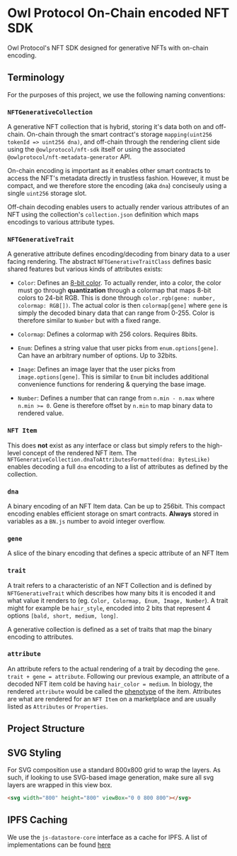 # Owl Protocol On-Chain encoded NFT SDK
Owl Protocol's NFT SDK designed for generative NFTs with on-chain encoding.


## Terminology
For the purposes of this project, we use the following naming conventions:

### `NFTGenerativeCollection`
A generative NFT collection that is hybrid, storing it's data both on and off-chain. On-chain through the smart contract's storage `mapping(uint256 tokenId => uint256 dna)`, and off-chain through the rendering client side using the `@owlprotocol/nft-sdk` itself or using the associated `@owlprotocol/nft-metadata-generator` API.

On-chain encoding is important as it enables other smart contracts to access the NFT's metadata directly in trustless fashion. However, it must be compact, and we therefore store the encoding (aka `dna`) conciseuly using a single `uint256` storage slot.

Off-chain decoding enables users to actually render various attributes of an NFT using the collection's `collection.json` definition which maps encodings to various attribute types.

### `NFTGenerativeTrait`
A generative attribute defines encoding/decoding from binary data to a user facing rendering. The abstract `NFTGenerativeTraitClass` defines basic shared features but various kinds of attributes exists:

* `Color`: Defines an [8-bit color](https://en.wikipedia.org/wiki/8-bit_color). To actually render, into a color, the color must go through **quantization** through a colormap that maps 8-bit colors to 24-bit RGB. This is done through `color.rgb(gene: number, colormap: RGB[])`. The actual color is then `colormap[gene]` where `gene` is simply the decoded binary data that can range from 0-255. Color is therefore similar to `Number` but with a fixed range.

* `Colormap`: Defines a colormap with 256 colors. Requires 8bits.

* `Enum`: Defines a string value that user picks from `enum.options[gene]`. Can have an arbitrary number of options. Up to 32bits.
* `Image`: Defines an image layer that the user picks from `image.options[gene]`. This is similar to `Enum` bit includes additional convenience functions for rendering & querying the base image.
* `Number`: Defines a number that can range from `n.min - n.max` where `n.min >= 0`. Gene is therefore offset by `n.min` to map binary data to rendered value.


### `NFT Item`
This does **not** exist as any interface or class but simply refers to the high-level concept of the rendered NFT item. The `NFTGenerativeCollection.dnaToAttributesFormatted(dna: BytesLike)` enables decoding a full `dna` encoding to a list of attributes as defined by the collection.

### `dna`
A binary encoding of an NFT Item data. Can be up to 256bit. This compact encoding enables efficient storage on smart contracts. **Always** stored in variables as a `BN.js` number to avoid integer overflow.

### `gene`
A slice of the binary encoding that defines a specic attribute of an NFT Item

### `trait`
A trait refers to a characteristic of an NFT Collection and is defined by `NFTGenerativeTrait` which describes how many bits it is encoded it and what value it renders to (eg. `Color, Colormap, Enum, Image, Number`). A trait might for example be `hair_style`, encoded into 2 bits that represent 4 options `[bald, short, medium, long]`.

A generative collection is defined as a set of traits that map the binary encoding to attributes.

### `attribute`
An attribute refers to the actual rendering of a trait by decoding the `gene`. `trait + gene = attribute`. Following our previous example, an attribute of a  decoded NFT item cold be having `hair_color = medium`. In biology, the rendered `attribute` would be called the [phenotype](https://en.wikipedia.org/wiki/Phenotype) of the item.
Attributes are what are rendered for an `NFT Item` on a marketplace and are usually listed as `Attributes` or `Properties`.

## Project Structure

## SVG Styling
For SVG composition use a standard 800x800 grid to wrap the layers. As such, if looking to use SVG-based image generation, make sure all svg layers are wrapped in this view box.

```html
<svg width="800" height="800" viewBox="0 0 800 800"></svg>
```

## IPFS Caching
We use the `js-datastore-core` interface as a cache for IPFS.
A list of implementations can be found [here](https://github.com/orgs/ipfs/repositories?q=js-datastore&type=all&language=&sort=)
